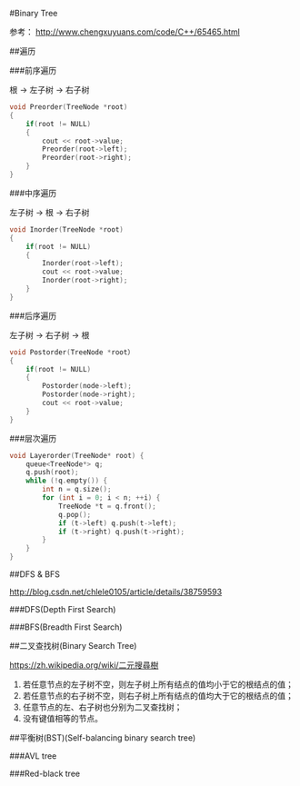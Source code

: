 #Binary Tree

参考： http://www.chengxuyuans.com/code/C++/65465.html

##遍历

###前序遍历

根 -> 左子树 -> 右子树

```C++
void Preorder(TreeNode *root)	
{
	if(root != NULL)
	{
		cout << root->value;
		Preorder(root->left);
		Preorder(root->right);
	}
}
```

###中序遍历

左子树 -> 根 -> 右子树

```C++
void Inorder(TreeNode *root)
{
	if(root != NULL)
	{
		Inorder(root->left);
		cout << root->value;	
		Inorder(root->right);
	}
}
```

###后序遍历

左子树 -> 右子树 -> 根

```C++
void Postorder(TreeNode *root）
{
	if(root != NULL)
	{
		Postorder(node->left);
		Postorder(node->right);
		cout << root->value;
	}
}
```

###层次遍历

```C++
void Layerorder(TreeNode* root) {
	queue<TreeNode*> q;
	q.push(root);
	while (!q.empty()) {
		int n = q.size();
		for (int i = 0; i < n; ++i) {
			TreeNode *t = q.front();
			q.pop();
			if (t->left) q.push(t->left);
			if (t->right) q.push(t->right);
		}
	}
}
```

##DFS & BFS

http://blog.csdn.net/chlele0105/article/details/38759593

###DFS(Depth First Search)

###BFS(Breadth First Search)

##二叉查找树(Binary Search Tree)

https://zh.wikipedia.org/wiki/二元搜尋樹

1. 若任意节点的左子树不空，则左子树上所有结点的值均小于它的根结点的值；
2. 若任意节点的右子树不空，则右子树上所有结点的值均大于它的根结点的值；
3. 任意节点的左、右子树也分别为二叉查找树；
4. 没有键值相等的节点。

##平衡树(BST)(Self-balancing binary search tree)

###AVL tree

###Red-black tree
